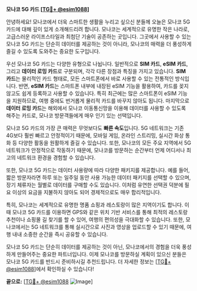 **모나코 5G 카드 [[TG💪+ @esim1088](https://t.me/s/esim1088)]**

안녕하세요! 모나코에서 더욱 스마트한 생활을 누리고 싶으신 분들께 오늘은 모나코 5G 카드에 대해 깊이 있게 소개해드리려 합니다. 모나코는 세계적으로 유명한 작은 나라로, 고급스러운 라이프스타일과 최첨단 기술이 공존하는 곳입니다. 그곳에서 사용할 수 있는 모나코 5G 카드는 단순히 데이터를 제공하는 것이 아니라, 모나코의 매력을 더 풍성하게 즐길 수 있도록 도와주는 중요한 도구입니다.

우선 모나코 5G 카드는 다양한 유형으로 나뉩니다. 일반적으로 **SIM 카드**, **eSIM 카드**, 그리고 **데이터 로밍 카드**로 구분되며, 각각 다른 장점과 특징을 가지고 있습니다. **SIM 카드**는 물리적인 카드 형태로, 모든 스마트폰에서 바로 사용할 수 있는 전통적인 방식입니다. 반면, **eSIM 카드**는 스마트폰 내부에 내장된 eSIM 기능을 활용하여, 카드를 꽂지 않고도 쉽게 등록하고 사용할 수 있습니다. 특히 최근에는 많은 스마트폰이 eSIM 기능을 지원하므로, 여행 중에도 번거롭게 물리적 카드를 바꾸지 않아도 됩니다. 마지막으로 **데이터 로밍 카드**는 해외에서 모나코 이동통신망을 이용해 데이터를 사용할 수 있도록 해주는 카드로, 모나코 방문객들에게 매우 인기 있는 선택입니다.

모나코 5G 카드의 가장 큰 매력은 무엇보다도 **빠른 속도**입니다. 5G 네트워크는 기존 4G보다 훨씬 빠르고 안정적이기 때문에, 모바일 게임, 온라인 스트리밍, 실시간 화상 통화 등 다양한 활동을 원활하게 즐길 수 있습니다. 또한, 모나코의 모든 주요 지역에서 5G 네트워크가 안정적으로 작동하기 때문에, 모나코를 방문하는 순간부터 언제 어디서나 최고의 네트워크 환경을 경험할 수 있습니다.

또한, 모나코 5G 카드는 데이터 사용량에 따라 다양한 패키지를 제공합니다. 예를 들어, 짧은 방문자라면 하루 또는 일주일 동안 사용 가능한 데이터 패키지를 선택할 수 있으며, 장기 체류자는 월별로 데이터를 구매할 수도 있습니다. 이처럼 유연한 선택권 덕분에 필요 이상의 요금을 지불하지 않아도 되어 경제적으로도 매우 합리적입니다.

특히, 모나코는 세계적으로 유명한 명품 쇼핑과 레스토랑이 많은 지역이기도 합니다. 이때 모나코 5G 카드를 이용하면 GPS와 같은 위치 기반 서비스를 통해 최적의 레스토랑 추천이나 쇼핑몰 길 찾기를 할 수 있어, 여행의 편의성을 극대화할 수 있습니다. 또한, 모나코에서는 5G 네트워크를 통해 실시간으로 사진과 영상을 업로드할 수 있기 때문에, 여행 내내 소중한 순간을 즉시 공유할 수 있습니다.

모나코 5G 카드는 단순히 데이터를 제공하는 것이 아닌, 모나코에서의 경험을 더욱 풍성하게 만들어주는 중요한 파트너입니다. 이제 모나코를 방문하실 계획이 있으신 분들은 모나코 5G 카드를 반드시 준비하시길 추천드립니다. 더 자세한 정보는 [[TG💪+ @esim1088](https://t.me/s/esim1088)]에서 확인하실 수 있습니다!

**끝으로:** [[TG💪+ @esim1088](https://t.me/s/esim1088) ![Image](https://i.postimg.cc/Y0z9fWf4/image.png)]
